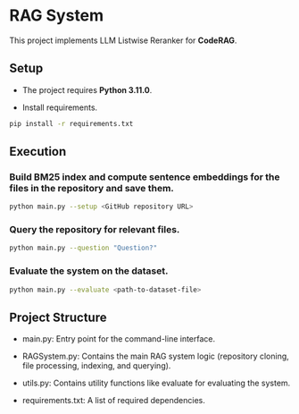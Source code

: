 # RAG System

This project implements LLM Listwise Reranker for **CodeRAG**.

## Setup

- The project requires **Python 3.11.0**.

- Install requirements.

 ```bash
pip install -r requirements.txt
```

## Execution

### Build BM25 index and compute sentence embeddings for the files in the repository and save them.

```bash
python main.py --setup <GitHub repository URL>
```

### Query the repository for relevant files.

```bash
python main.py --question "Question?"
```

### Evaluate the system on the dataset.

```bash
python main.py --evaluate <path-to-dataset-file>
```

## Project Structure

- main.py: Entry point for the command-line interface.

- RAGSystem.py: Contains the main RAG system logic (repository cloning, file processing, indexing, and querying).

- utils.py: Contains utility functions like evaluate for evaluating the system.

- requirements.txt: A list of required dependencies.